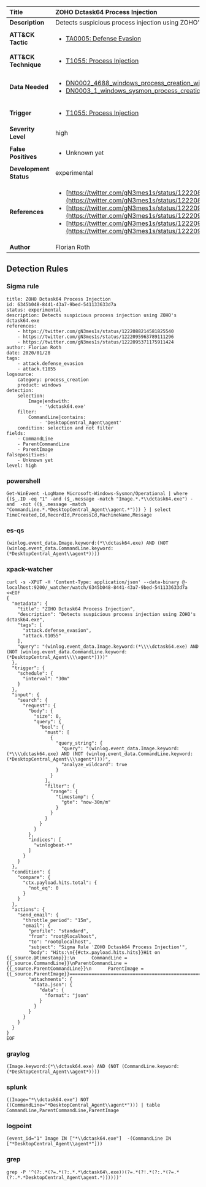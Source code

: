 | Title                    | ZOHO Dctask64 Process Injection       |
|:-------------------------|:------------------|
| **Description**          | Detects suspicious process injection using ZOHO's dctask64.exe |
| **ATT&amp;CK Tactic**    |  <ul><li>[TA0005: Defense Evasion](https://attack.mitre.org/tactics/TA0005)</li></ul>  |
| **ATT&amp;CK Technique** | <ul><li>[T1055: Process Injection](https://attack.mitre.org/techniques/T1055)</li></ul>  |
| **Data Needed**          | <ul><li>[DN0002_4688_windows_process_creation_with_commandline](../Data_Needed/DN0002_4688_windows_process_creation_with_commandline.md)</li><li>[DN0003_1_windows_sysmon_process_creation](../Data_Needed/DN0003_1_windows_sysmon_process_creation.md)</li></ul>  |
| **Trigger**              | <ul><li>[T1055: Process Injection](../Triggers/T1055.md)</li></ul>  |
| **Severity Level**       | high |
| **False Positives**      | <ul><li>Unknown yet</li></ul>  |
| **Development Status**   | experimental |
| **References**           | <ul><li>[https://twitter.com/gN3mes1s/status/1222088214581825540](https://twitter.com/gN3mes1s/status/1222088214581825540)</li><li>[https://twitter.com/gN3mes1s/status/1222095963789111296](https://twitter.com/gN3mes1s/status/1222095963789111296)</li><li>[https://twitter.com/gN3mes1s/status/1222095371175911424](https://twitter.com/gN3mes1s/status/1222095371175911424)</li></ul>  |
| **Author**               | Florian Roth |


## Detection Rules

### Sigma rule

```
title: ZOHO Dctask64 Process Injection
id: 6345b048-8441-43a7-9bed-541133633d7a
status: experimental
description: Detects suspicious process injection using ZOHO's dctask64.exe
references:
    - https://twitter.com/gN3mes1s/status/1222088214581825540
    - https://twitter.com/gN3mes1s/status/1222095963789111296
    - https://twitter.com/gN3mes1s/status/1222095371175911424
author: Florian Roth
date: 2020/01/28
tags:
    - attack.defense_evasion
    - attack.t1055
logsource:
    category: process_creation
    product: windows
detection:
    selection:
        Image|endswith:
            - '\dctask64.exe'
    filter:
        CommandLine|contains:
            - 'DesktopCentral_Agent\agent'
    condition: selection and not filter
fields:
    - CommandLine
    - ParentCommandLine
    - ParentImage
falsepositives:
    - Unknown yet
level: high

```





### powershell
    
```
Get-WinEvent -LogName Microsoft-Windows-Sysmon/Operational | where {($_.ID -eq "1" -and ($_.message -match "Image.*.*\\dctask64.exe") -and  -not (($_.message -match "CommandLine.*.*DesktopCentral_Agent\\agent.*"))) } | select TimeCreated,Id,RecordId,ProcessId,MachineName,Message
```


### es-qs
    
```
(winlog.event_data.Image.keyword:(*\\dctask64.exe) AND (NOT (winlog.event_data.CommandLine.keyword:(*DesktopCentral_Agent\\agent*))))
```


### xpack-watcher
    
```
curl -s -XPUT -H 'Content-Type: application/json' --data-binary @- localhost:9200/_watcher/watch/6345b048-8441-43a7-9bed-541133633d7a <<EOF
{
  "metadata": {
    "title": "ZOHO Dctask64 Process Injection",
    "description": "Detects suspicious process injection using ZOHO's dctask64.exe",
    "tags": [
      "attack.defense_evasion",
      "attack.t1055"
    ],
    "query": "(winlog.event_data.Image.keyword:(*\\\\dctask64.exe) AND (NOT (winlog.event_data.CommandLine.keyword:(*DesktopCentral_Agent\\\\agent*))))"
  },
  "trigger": {
    "schedule": {
      "interval": "30m"
    }
  },
  "input": {
    "search": {
      "request": {
        "body": {
          "size": 0,
          "query": {
            "bool": {
              "must": [
                {
                  "query_string": {
                    "query": "(winlog.event_data.Image.keyword:(*\\\\dctask64.exe) AND (NOT (winlog.event_data.CommandLine.keyword:(*DesktopCentral_Agent\\\\agent*))))",
                    "analyze_wildcard": true
                  }
                }
              ],
              "filter": {
                "range": {
                  "timestamp": {
                    "gte": "now-30m/m"
                  }
                }
              }
            }
          }
        },
        "indices": [
          "winlogbeat-*"
        ]
      }
    }
  },
  "condition": {
    "compare": {
      "ctx.payload.hits.total": {
        "not_eq": 0
      }
    }
  },
  "actions": {
    "send_email": {
      "throttle_period": "15m",
      "email": {
        "profile": "standard",
        "from": "root@localhost",
        "to": "root@localhost",
        "subject": "Sigma Rule 'ZOHO Dctask64 Process Injection'",
        "body": "Hits:\n{{#ctx.payload.hits.hits}}Hit on {{_source.@timestamp}}:\n      CommandLine = {{_source.CommandLine}}\nParentCommandLine = {{_source.ParentCommandLine}}\n      ParentImage = {{_source.ParentImage}}================================================================================\n{{/ctx.payload.hits.hits}}",
        "attachments": {
          "data.json": {
            "data": {
              "format": "json"
            }
          }
        }
      }
    }
  }
}
EOF

```


### graylog
    
```
(Image.keyword:(*\\dctask64.exe) AND (NOT (CommandLine.keyword:(*DesktopCentral_Agent\\agent*))))
```


### splunk
    
```
((Image="*\\dctask64.exe") NOT ((CommandLine="*DesktopCentral_Agent\\agent*"))) | table CommandLine,ParentCommandLine,ParentImage
```


### logpoint
    
```
(event_id="1" Image IN ["*\\dctask64.exe"]  -(CommandLine IN ["*DesktopCentral_Agent\\agent*"]))
```


### grep
    
```
grep -P '^(?:.*(?=.*(?:.*.*\dctask64\.exe))(?=.*(?!.*(?:.*(?=.*(?:.*.*DesktopCentral_Agent\agent.*))))))'
```



